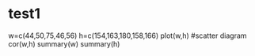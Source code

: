 # test1
w=c(44,50,75,46,56)
h=c(154,163,180,158,166)
plot(w,h) #scatter diagram 
cor(w,h)
summary(w)
summary(h)
